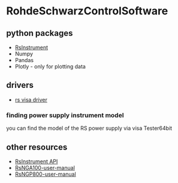 # RohdeSchwarzControlSoftware

## python packages
* [RsInstrument](https://pypi.org/project/RsInstrument/)
* Numpy
* Pandas
* Plotly - only for plotting data

## drivers
* [rs visa driver](https://www.rohde-schwarz.com/us/driver-pages/remote-control/3-visa-and-tools_231388.html)


### finding power supply instrument model 
you can find the model of the RS power supply via visa Tester64bit 


## other resources
* [RsInstrument API](https://rsinstrument.readthedocs.io/en/latest/RsInstrument.html)
* [RsNGA100-user-manual](https://scdn.rohde-schwarz.com/ur/pws/dl_downloads/dl_common_library/dl_manuals/gb_sg/nga/NGA100_User_Manual_en_05_Web.pdf)
* [RsNGP800-user-manual](https://www.batronix.com/files/Rohde-&-Schwarz/Power-Supplies/NGP/NGP800_User_Manual.pdf)
